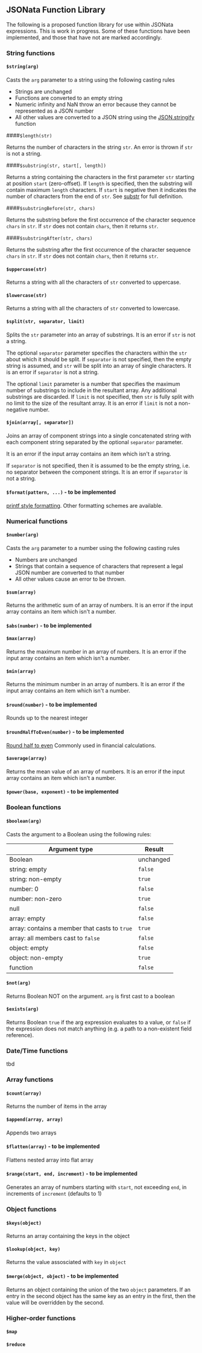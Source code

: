## JSONata Function Library
The following is a proposed function library for use within JSONata expressions.
This is work in progress. Some of these functions have been implemented, and those that have not are marked accordingly.


### String functions
#### `$string(arg)`

Casts the `arg` parameter to a string using the following casting rules
   - Strings are unchanged
   - Functions are converted to an empty string
   - Numeric infinity and NaN throw an error because they cannot be represented as a JSON number
   - All other values are converted to a JSON string using the [JSON.stringify](https://developer.mozilla.org/en/docs/Web/JavaScript/Reference/Global_Objects/JSON/stringify) function
   
####`$length(str)`

Returns the number of characters in the string `str`.  An error is thrown if `str` is not a string.
   
####`$substring(str, start[, length])`

Returns a string containing the characters in the first parameter `str`
starting at position `start` (zero-offset).  If `length` is specified, then
the substring will contain maximum `length` characters.  If `start` is negative
then it indicates the number of characters from the end of `str`.
See [substr](https://developer.mozilla.org/en-US/docs/Web/JavaScript/Reference/Global_Objects/String/substr) for full definition.

####`$substringBefore(str, chars)`

Returns the substring before the first occurrence of the character sequence `chars` in `str`.
If `str` does not contain `chars`, then it returns `str`.

####`$substringAfter(str, chars)`

Returns the substring after the first occurrence of the character sequence `chars` in `str`.
If `str` does not contain `chars`, then it returns `str`.


#### `$uppercase(str)`

Returns a string with all the characters of `str` converted to uppercase.


#### `$lowercase(str)`

Returns a string with all the characters of `str` converted to lowercase.


#### `$split(str, separator, limit)`

Splits the `str` parameter into an array of substrings.  It is an error if `str` is not a string.

The optional `separator` parameter
specifies the characters within the `str` about which it should be split. If `separator` is
not specified, then the empty string is assumed, and `str` will be split into an array of single
characters.  It is an error if `separator` is not a string.

The optional `limit` parameter is a number that specifies the maximum number of substrings to 
include in the resultant array.  Any additional substrings are discarded.  If `limit` is not 
specified, then `str` is fully split with no limit to the size of the resultant array.
It is an error if `limit` is not a non-negative number. 
 
#### `$join(array[, separator])`

Joins an array of component strings into a single concatenated string with each component string
separated by the optional `separator` parameter.

It is an error if the input array contains an item which isn't a string.

If `separator` is not specified, then it is assumed to be the empty string, i.e. no separator 
between the component strings.  It is an error if `separator` is not a string.

#### `$format(pattern, ...)` - to be implemented

  [printf style formatting](https://en.wikipedia.org/wiki/Printf_format_string#Format_placeholder_specification). Other formatting schemes are available.

### Numerical functions

#### `$number(arg)`

Casts the `arg` parameter to a number using the following casting rules
   - Numbers are unchanged
   - Strings that contain a sequence of characters that represent a legal JSON number are converted to that number
   - All other values cause an error to be thrown.

#### `$sum(array)`

Returns the arithmetic sum of an array of numbers. 
It is an error if the input array contains an item which isn't a number.

#### `$abs(number)` - to be implemented
#### `$max(array)`

Returns the maximum number in an array of numbers. 
It is an error if the input array contains an item which isn't a number.

#### `$min(array)`

Returns the minimum number in an array of numbers. 
It is an error if the input array contains an item which isn't a number.

#### `$round(number)` - to be implemented

Rounds up to the nearest integer

#### `$roundHalfToEven(number)` - to be implemented

  [Round half to even](https://en.wikipedia.org/wiki/Rounding#Round_half_to_even) Commonly used in financial calculations.

#### `$average(array)`

Returns the mean value of an array of numbers. 
It is an error if the input array contains an item which isn't a number.

#### `$power(base, exponent)` - to be implemented

### Boolean functions

#### `$boolean(arg)`

Casts the argument to a Boolean using the following rules:
  
| Argument type | Result |
| ------------- | ------ |
| Boolean | unchanged |
| string: empty | `false`|
| string: non-empty | `true` |
| number: 0 | `false`|
| number: non-zero | `true` |
| null | `false`|
| array: empty | `false` |
| array: contains a member that casts to `true` |  `true` |
| array: all members cast to `false` |  `false` |
| object: empty | `false` |
| object: non-empty | `true` |
| function | `false` |


#### `$not(arg)`

Returns Boolean NOT on the argument.  `arg` is first cast to a boolean
  
#### `$exists(arg)`

Returns Boolean `true` if the arg expression evaluates to a value, or 
`false` if the expression does not match anything (e.g. a path to a non-existent 
field reference).

### Date/Time functions
tbd

### Array functions

#### `$count(array)`

Returns the number of items in the array
  
#### `$append(array, array)`

Appends two arrays
  
#### `$flatten(array)` - to be implemented

Flattens nested array into flat array
  
#### `$range(start, end, increment)` - to be implemented

Generates an array of numbers starting with `start`, not exceeding `end`, in increments of `increment` (defaults to 1)

### Object functions

#### `$keys(object)`

Returns an array containing the keys in the object

#### `$lookup(object, key)`

Returns the value assosciated with `key` in `object`
  
#### `$merge(object, object)` - to be implemented
  
Returns an object containing the union of the two `object` parameters.  If an entry in the second object 
has the same key as an entry in the first, then the value will be overridden by the second.
  
### Higher-order functions

#### `$map`

#### `$reduce`
